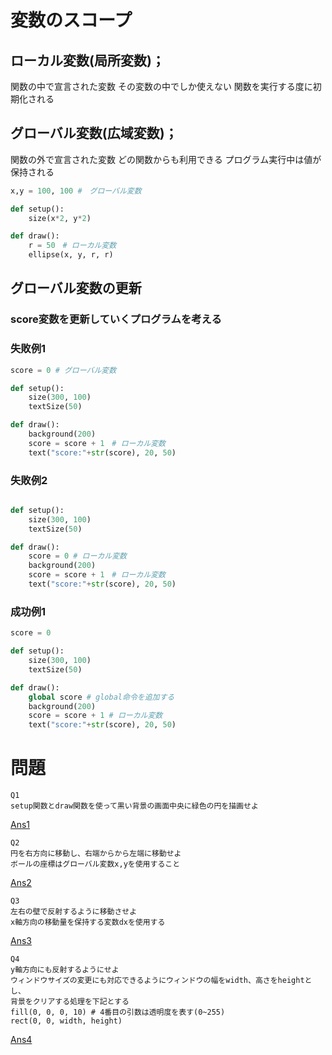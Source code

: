 # 変数のスコープ

## ローカル変数(局所変数)；
関数の中で宣言された変数
その変数の中でしか使えない
関数を実行する度に初期化される

## グローバル変数(広域変数)；
関数の外で宣言された変数
どの関数からも利用できる
プログラム実行中は値が保持される

```python
x,y = 100, 100 #　グローバル変数

def setup():
    size(x*2, y*2)

def draw():
    r = 50　# ローカル変数
    ellipse(x, y, r, r)
```

## グローバル変数の更新
### score変数を更新していくプログラムを考える
### 失敗例1 
```python
score = 0 # グローバル変数

def setup():
    size(300, 100)
    textSize(50)

def draw():
    background(200)
    score = score + 1　# ローカル変数
    text("score:"+str(score), 20, 50)
```

### 失敗例2 
```python

def setup():
    size(300, 100)
    textSize(50)

def draw():
    score = 0 # ローカル変数
    background(200)
    score = score + 1　# ローカル変数
    text("score:"+str(score), 20, 50)
```
### 成功例1
```python
score = 0

def setup():
    size(300, 100)
    textSize(50)

def draw():
    global score # global命令を追加する
    background(200)
    score = score + 1 # ローカル変数
    text("score:"+str(score), 20, 50)
```
# 問題
```
Q1
setup関数とdraw関数を使って黒い背景の画面中央に緑色の円を描画せよ
```
[Ans1](./answer1.py)

```
Q2
円を右方向に移動し、右端からから左端に移動せよ
ボールの座標はグローバル変数x,yを使用すること
```
[Ans2](./answer2.py)

```
Q3
左右の壁で反射するように移動させよ
x軸方向の移動量を保持する変数dxを使用する
```
[Ans3](./answer3.py)

```
Q4
y軸方向にも反射するようにせよ
ウィンドウサイズの変更にも対応できるようにウィンドウの幅をwidth、高さをheightとし、
背景をクリアする処理を下記とする
fill(0, 0, 0, 10) # 4番目の引数は透明度を表す(0~255)
rect(0, 0, width, height)
```
[Ans4](./answer4.py)